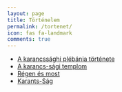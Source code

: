 ```yaml
---
layout: page
title: Történelem
permalink: /tortenet/
icon: fas fa-landmark
comments: true
---
```


+ [A karancssághi plébánia története][1]
+ [A karancs-sági templom][2]
+ [Régen és most][3]
+ [Karants-Ság][4]

[1]:/tortenet/A-karancssaghi-plebania-tortenete/
[2]:/tortenet/A-karancs-sagi-templom/
[3]:/tortenet/regen-es-most/
[4]:/tortenet/Karants-Sag/